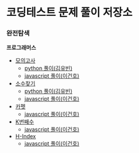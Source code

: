 # 코딩테스트 문제 풀이 저장소

### 완전탐색

**프로그래머스**
- [모의고사](https://github.com/kyukong/codingTest/tree/main/src/programmers/level1/%EB%AA%A8%EC%9D%98%EA%B3%A0%EC%82%AC)
  - [python 풀이(김유빈)](https://github.com/kyukong/codingTest/blob/main/src/programmers/level1/%EB%AA%A8%EC%9D%98%EA%B3%A0%EC%82%AC/%EB%AA%A8%EC%9D%98%EA%B3%A0%EC%82%AC(%EA%B9%80%EC%9C%A0%EB%B9%88).py)
  - [javascript 풀이(이건호)](https://github.com/kyukong/codingTest/blob/eb5681ab53dd37490631609c685060300a1e62ac/src/programmers/level1/%EB%AA%A8%EC%9D%98%EA%B3%A0%EC%82%AC/%EB%AA%A8%EC%9D%98%EA%B3%A0%EC%82%AC(%EC%9D%B4%EA%B1%B4%ED%98%B8).js)
- [소수찾기](https://github.com/kyukong/codingTest/blob/eb5681ab53dd37490631609c685060300a1e62ac/src/programmers/level2/%EC%86%8C%EC%88%98%EC%B0%BE%EA%B8%B0/README.md)
  - [python 풀이(김유빈)](https://github.com/kyukong/codingTest/blob/dev/yukong/src/programmers/level2/%EC%86%8C%EC%88%98%EC%B0%BE%EA%B8%B0/%EC%86%8C%EC%88%98%EC%B0%BE%EA%B8%B0(%EA%B9%80%EC%9C%A0%EB%B9%88).py)
  - [javascript 풀이(이건호)](https://github.com/kyukong/codingTest/blob/eb5681ab53dd37490631609c685060300a1e62ac/src/programmers/level2/%EC%86%8C%EC%88%98%EC%B0%BE%EA%B8%B0/%EC%86%8C%EC%88%98%EC%B0%BE%EA%B8%B0(%EC%9D%B4%EA%B1%B4%ED%98%B8).js)
- [카펫](https://github.com/kyukong/codingTest/tree/main/src/programmers/level2/%EC%B9%B4%ED%8E%AB)
  - [javascript 풀이(이건호)](https://github.com/kyukong/codingTest/blob/main/src/programmers/level2/%EC%B9%B4%ED%8E%AB/%EC%B9%B4%ED%8E%AB(%EC%9D%B4%EA%B1%B4%ED%98%B8).js)
- [K번째수](https://github.com/kyukong/codingTest/tree/main/src/programmers/level1/K%EB%B2%88%EC%A7%B8%EC%88%98)
  - [javascript 풀이(이건호)](https://github.com/kyukong/codingTest/blob/main/src/programmers/level1/K%EB%B2%88%EC%A7%B8%EC%88%98/K%EB%B2%88%EC%A7%B8%EC%88%98(%EC%9D%B4%EA%B1%B4%ED%98%B8).js)
- [H-Index](https://github.com/kyukong/codingTest/tree/main/src/programmers/level2/H-Index)
  - [javascript 풀이(이건호)](https://github.com/kyukong/codingTest/blob/main/src/programmers/level2/H-Index/H-Index(%EC%9D%B4%EA%B1%B4%ED%98%B8).js)